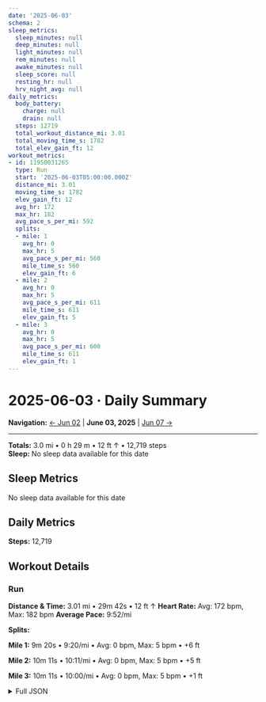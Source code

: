 ```yaml
---
date: '2025-06-03'
schema: 2
sleep_metrics:
  sleep_minutes: null
  deep_minutes: null
  light_minutes: null
  rem_minutes: null
  awake_minutes: null
  sleep_score: null
  resting_hr: null
  hrv_night_avg: null
daily_metrics:
  body_battery:
    charge: null
    drain: null
  steps: 12719
  total_workout_distance_mi: 3.01
  total_moving_time_s: 1782
  total_elev_gain_ft: 12
workout_metrics:
- id: 11950031265
  type: Run
  start: '2025-06-03T05:00:00.000Z'
  distance_mi: 3.01
  moving_time_s: 1782
  elev_gain_ft: 12
  avg_hr: 172
  max_hr: 182
  avg_pace_s_per_mi: 592
  splits:
  - mile: 1
    avg_hr: 0
    max_hr: 5
    avg_pace_s_per_mi: 560
    mile_time_s: 560
    elev_gain_ft: 6
  - mile: 2
    avg_hr: 0
    max_hr: 5
    avg_pace_s_per_mi: 611
    mile_time_s: 611
    elev_gain_ft: 5
  - mile: 3
    avg_hr: 0
    max_hr: 5
    avg_pace_s_per_mi: 600
    mile_time_s: 611
    elev_gain_ft: 1
---
```

# 2025-06-03 · Daily Summary

**Navigation:** [← Jun 02](02) | **June 03, 2025** | [Jun 07 →](07)

---
**Totals:** 3.0 mi • 0 h 29 m • 12 ft ↑ • 12,719 steps  
**Sleep:** No sleep data available for this date

## Sleep Metrics
No sleep data available for this date

## Daily Metrics
**Steps:** 12,719

## Workout Details
### Run
**Distance & Time:** 3.01 mi • 29m 42s • 12 ft ↑
**Heart Rate:** Avg: 172 bpm, Max: 182 bpm
**Average Pace:** 9:52/mi

**Splits:**

**Mile 1:** 9m 20s • 9:20/mi • Avg: 0 bpm, Max: 5 bpm • +6 ft

**Mile 2:** 10m 11s • 10:11/mi • Avg: 0 bpm, Max: 5 bpm • +5 ft

**Mile 3:** 10m 11s • 10:00/mi • Avg: 0 bpm, Max: 5 bpm • +1 ft



<details>
<summary>Full JSON</summary>

```json
{
  "date": "2025-06-03",
  "schema": 2,
  "sleep_metrics": {
    "sleep_minutes": null,
    "deep_minutes": null,
    "light_minutes": null,
    "rem_minutes": null,
    "awake_minutes": null,
    "sleep_score": null,
    "resting_hr": null,
    "hrv_night_avg": null
  },
  "daily_metrics": {
    "body_battery": {
      "charge": null,
      "drain": null
    },
    "steps": 12719,
    "total_workout_distance_mi": 3.01,
    "total_moving_time_s": 1782,
    "total_elev_gain_ft": 12
  },
  "workout_metrics": [
    {
      "id": 11950031265,
      "type": "Run",
      "start": "2025-06-03T05:00:00.000Z",
      "distance_mi": 3.01,
      "moving_time_s": 1782,
      "elev_gain_ft": 12,
      "avg_hr": 172,
      "max_hr": 182,
      "avg_pace_s_per_mi": 592,
      "splits": [
        {
          "mile": 1,
          "avg_hr": 0,
          "max_hr": 5,
          "avg_pace_s_per_mi": 560,
          "mile_time_s": 560,
          "elev_gain_ft": 6
        },
        {
          "mile": 2,
          "avg_hr": 0,
          "max_hr": 5,
          "avg_pace_s_per_mi": 611,
          "mile_time_s": 611,
          "elev_gain_ft": 5
        },
        {
          "mile": 3,
          "avg_hr": 0,
          "max_hr": 5,
          "avg_pace_s_per_mi": 600,
          "mile_time_s": 611,
          "elev_gain_ft": 1
        }
      ]
    }
  ]
}
```
</details>
